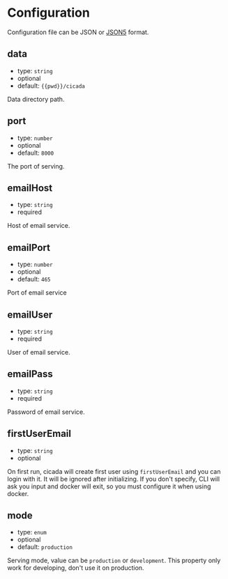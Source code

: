 # Configuration

Configuration file can be JSON or [JSON5](https://json5.org) format.

## data

- type: `string`
- optional
- default: `{{pwd}}/cicada`

Data directory path.

## port

- type: `number`
- optional
- default: `8000`

The port of serving.

## emailHost

- type: `string`
- required

Host of email service.

## emailPort

- type: `number`
- optional
- default: `465`

Port of email service

## emailUser

- type: `string`
- required

User of email service.

## emailPass

- type: `string`
- required

Password of email service.

## firstUserEmail

- type: `string`
- optional

On first run, cicada will create first user using `firstUserEmail` and you can login with it. It will be ignored after initializing. If you don't specify, CLI will ask you input and docker will exit, so you must configure it when using docker.

## mode

- type: `enum`
- optional
- default: `production`

Serving mode, value can be `production` or `development`. This property only work for developing, don't use it on production.

